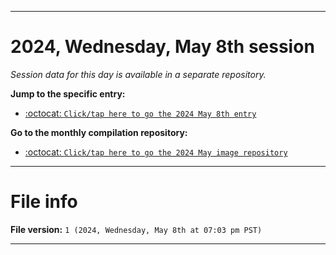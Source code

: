
***

# 2024, Wednesday, May 8th session

_Session data for this day is available in a separate repository._

**Jump to the specific entry:**

- [:octocat: `Click/tap here to go the 2024 May 8th entry`](https://github.com/seanpm2001/SeansLifeArchive_Images_ModernSmurfsVillage_Y2024_V5/tree/SeansLifeArchive_ModernSmurfsVillage_Y2024_V5_Main-dev/2024/05_May/08/)

**Go to the monthly compilation repository:**

- [:octocat: `Click/tap here to go the 2024 May image repository`](https://github.com/seanpm2001/SeansLifeArchive_Images_ModernSmurfsVillage_Y2024_V5/)

***

# File info

**File version:** `1 (2024, Wednesday, May 8th at 07:03 pm PST)`

***
